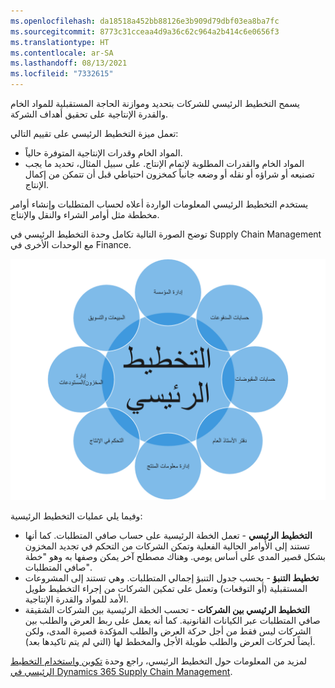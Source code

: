 ```yaml
---
ms.openlocfilehash: da18518a452bb88126e3b909d79dbf03ea8ba7fc
ms.sourcegitcommit: 8773c31cceaa4d9a36c62c964a2b414c6e0656f3
ms.translationtype: HT
ms.contentlocale: ar-SA
ms.lasthandoff: 08/13/2021
ms.locfileid: "7332615"
---
```

يسمح التخطيط الرئيسي للشركات بتحديد وموازنة الحاجة المستقبلية للمواد الخام والقدرة الإنتاجية على تحقيق أهداف الشركة. 
 
تعمل ميزة التخطيط الرئيسي على تقييم التالي:

- المواد الخام وقدرات الإنتاجية المتوفرة حالياً.
- المواد الخام والقدرات المطلوبة لإتمام الإنتاج. على سبيل المثال، تحديد ما يجب تصنيعه أو شراؤه أو نقله أو وضعه جانباً كمخزون احتياطي قبل أن تتمكن من إكمال الإنتاج.

يستخدم التخطيط الرئيسي المعلومات الواردة أعلاه لحساب المتطلبات وإنشاء أوامر مخططة مثل أوامر الشراء والنقل والإنتاج.

توضح الصورة التالية تكامل وحدة التخطيط الرئيسي في Supply Chain Management مع الوحدات الأخرى في Finance.
 
![رسم تخطيطي لتكامل وحدة التخطيط الرئيسي مع الوحدات الأخرى في Finance.](../media/master-planning.png)

وفيما يلي عمليات التخطيط الرئيسية:

- **التخطيط الرئيسي** - تعمل الخطة الرئيسية على حساب صافي المتطلبات. كما أنها تستند إلى الأوامر الحالية الفعلية وتمكن الشركات من التحكم في تجديد المخزون بشكل قصير المدى على أساس يومي. وهناك مصطلح آخر يمكن وصفها به وهو "خطة صافي المتطلبات". 
- **تخطيط التنبؤ** - يحسب جدول التنبؤ إجمالي المتطلبات. وهي تستند إلى المشروعات المستقبلية (أو التوقعات) وتعمل على تمكين الشركات من إجراء التخطيط طويل الأمد للمواد والقدرة الإنتاجية. 
- **التخطيط الرئيسي بين الشركات** - تحسب الخطة الرئيسية بين الشركات الشقيقة صافي المتطلبات عبر الكيانات القانونية. كما أنه يعمل على ربط العرض والطلب بين الشركات ليس فقط من أجل حركة العرض والطلب المؤكدة قصيرة المدى، ولكن أيضاً لحركات العرض والطلب طويلة الأجل والمخطط لها (التي لم يتم تاكيدها بعد). 

لمزيد من المعلومات حول التخطيط الرئيسي، راجع وحدة [تكوين واستخدام التخطيط الرئيسي في Dynamics 365 Supply Chain Management](/learn/modules/configure-use-master-planning-dyn365-supply-chain-mgmt/?azure-portal=true).

